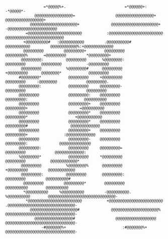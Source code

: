                      =*@@@@@%+.                          =*@@@@@@+:                          -*@@@@@*-                          
                 @@@@@@@@@@@@@@@@@=                  @@@@@@@@@@@@@@@@@+                  @@@@@@@@@@@@@@@@@+                     
               @@@@@@@@@@@@@@@@@@@@@+              @@@@@@@@@@@@@@@@@@@@@+             -@@@@@@@@@@@@@@@@@@@@@@                   
             =@@@@@@@@@@@@@@@@@@@@@@@@           :@@@@@@@@@@@@@@@@@@@@@@@@           @@@@@@@@@@@@@@@@@@@@@@@@@@                 
            +@@@@@@@@@@#   :@@@@@@@@@@@         .@@@@@@@@@@#    @@@@@@@@@@@         @@@@@@@@@@@@%:+@@@@@@@@@@@@@                
            @@@@@@@@@         @@@@@@@@@+        @@@@@@@@@         @@@@@@@@@%       =@@@@@@@@@         *@@@@@@@@@+               
           @@@@@@@@@:          @@@@@@@@@       %@@@@@@@@:          @@@@@@@@@       @@@@@@@@@           -@@@@@@@@@               
           @@@@@@@@@           %@@@@@@@@#      @@@@@@@@@           +@@@@@@@@@      @@@@@@@@*            @@@@@@@@@               
          #@@@@@@@@*            @@@@@@@@@     +@@@@@@@@@            @@@@@@@@@     :@@@@@@@@             @@@@@@@@@.              
          @@@@@@@@@:            @@@@@@@@@     @@@@@@@@@-            @@@@@@@@@                           @@@@@@@@@               
          @@@@@@@@@             @@@@@@@@@:    @@@@@@@@@             @@@@@@@@@:                         @@@@@@@@@@               
          @@@@@@@@@             @@@@@@@@@+    @@@@@@@@@             @@@@@@@@@+                       =@@@@@@@@@@                
          @@@@@@@@@             @@@@@@@@@*    @@@@@@@@@             @@@@@@@@@*                     +@@@@@@@@@@@                 
          @@@@@@@@@             @@@@@@@@@*    @@@@@@@@@             @@@@@@@@@#                   @@@@@@@@@@@@@                  
          @@@@@@@@@             @@@@@@@@@+    @@@@@@@@@             @@@@@@@@@+                :@@@@@@@@@@@@@                    
          @@@@@@@@@             @@@@@@@@@-    @@@@@@@@@             @@@@@@@@@:              @@@@@@@@@@@@@@                      
          @@@@@@@@@:            @@@@@@@@@     @@@@@@@@@=            @@@@@@@@@             @@@@@@@@@@@@@:                        
          %@@@@@@@@*            @@@@@@@@@     *@@@@@@@@@            @@@@@@@@@           @@@@@@@@@@@@*                           
           @@@@@@@@@           %@@@@@@@@%      @@@@@@@@@           +@@@@@@@@@         @@@@@@@@@@@@                              
           @@@@@@@@@:          @@@@@@@@@       @@@@@@@@@:          @@@@@@@@@         @@@@@@@@@@#                                
            @@@@@@@@@         @@@@@@@@@*        @@@@@@@@@         @@@@@@@@@@        @@@@@@@@@@                                  
            *@@@@@@@@@@     %@@@@@@@@@@         -@@@@@@@@@@.    %@@@@@@@@@@        @@@@@@@@@@@@@@@@@@@@@@@@@@@@@@-              
             *@@@@@@@@@@@@@@@@@@@@@@@@           +@@@@@@@@@@@@@@@@@@@@@@@@        .@@@@@@@@@@@@@@@@@@@@@@@@@@@@@@-              
               @@@@@@@@@@@@@@@@@@@@@#              @@@@@@@@@@@@@@@@@@@@@%         @@@@@@@@@@@@@@@@@@@@@@@@@@@@@@@-              
                 @@@@@@@@@@@@@@@@@#                  @@@@@@@@@@@@@@@@@@           @@@@@@@@@@@@@@@@@@@@@@@@@@@@@@@-              
                    -#@@@@@@@%+                         :#@@@@@@@%+               @@@@@@@@@@@@@@@@@@@@@@@@@@@@@@@-                                                           

